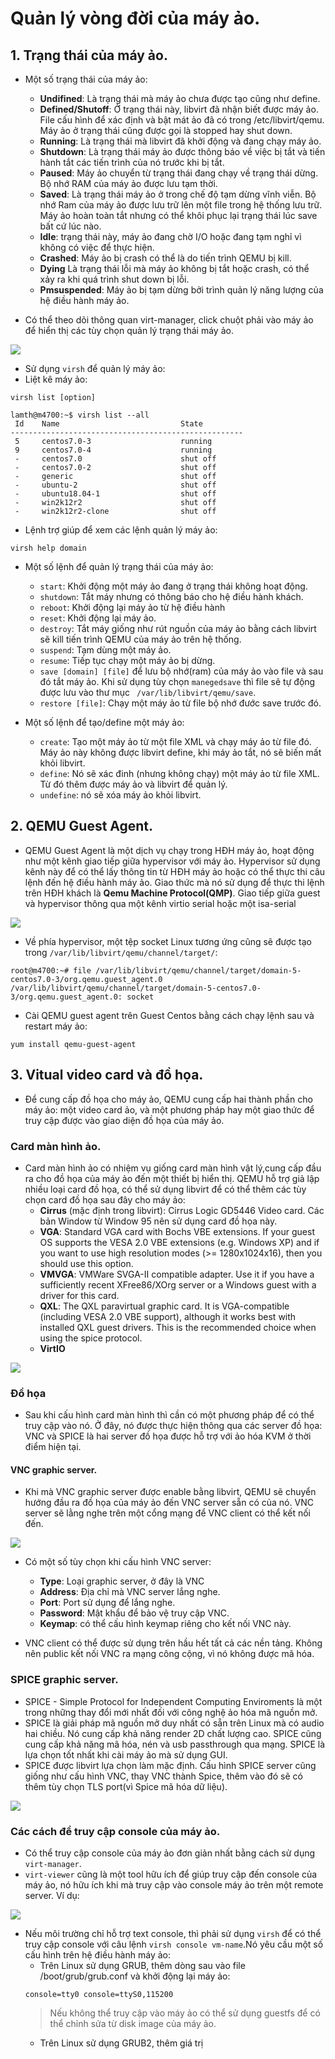 # Quản lý vòng đời của máy ảo.


## 1. Trạng thái của máy ảo.
- Một số trạng thái của máy ảo:
    - **Undifined**: Là trạng thái mà máy ảo chưa được tạo cũng như define.
    - **Defined/Shutoff**: Ở trạng thái này, libvirt đã nhận biết được máy ảo. File cấu hình để xác định và bật mát ảo đã có trong /etc/libvirt/qemu. Máy ảo ở trạng thái cũng được gọi là stopped hay shut down.
    - **Running**: Là trạng thái mà libvirt đã khởi động và đang chạy máy ảo.
    - **Shutdown**: Là trạng thái máy ảo được thông báo về việc bị tắt và tiến hành tắt các tiến trình của nó trước khi bị tắt.
    - **Paused**: Máy ảo chuyển từ trạng thái đang chạy về trạng thái dừng. Bộ nhớ RAM của máy ảo được lưu tạm thời.
    - **Saved**: Là trạng thái máy ảo ở trong chế độ tạm dừng vĩnh viễn. Bộ nhớ Ram của máy ảo được lưu trữ lên một file trong hệ thống lưu trữ. Máy ảo hoàn toàn tắt nhưng có thể khôi phục lại trạng thái lúc save bất cứ lúc nào.
    - **Idle**: trạng thái này, máy ảo đang chờ I/O hoặc đang tạm nghỉ vì không có việc để thực hiện.
    - **Crashed**: Máy ảo bị crash có thể là do tiến trình QEMU bị kill.
    - **Dying** Là trạng thái lỗi mà máy ảo không bị tắt hoặc crash, có thể xảy ra khi quá trình shut down bị lỗi.
    - **Pmsuspended**: Máy ảo bị tạm dừng bởi trình quản lý năng lượng của hệ điều hành máy ảo.

- Có thể theo dõi thông quan virt-manager, click chuột phải vào máy ảo để hiển thị các tùy chọn quản lý trạng thái máy ảo.

![](https://i.imgur.com/2TsAtwu.png)

- Sử dụng `virsh` để quản lý máy ảo:
- Liệt kê máy ảo:
```
virsh list [option]
```
```
lamth@m4700:~$ virsh list --all 
 Id    Name                           State
----------------------------------------------------
 5     centos7.0-3                    running
 9     centos7.0-4                    running
 -     centos7.0                      shut off
 -     centos7.0-2                    shut off
 -     generic                        shut off
 -     ubuntu-2                       shut off
 -     ubuntu18.04-1                  shut off
 -     win2k12r2                      shut off
 -     win2k12r2-clone                shut off

```
- Lệnh trợ giúp để xem các lệnh quản lý máy ảo:
```
virsh help domain
```
- Một số lệnh để quản lý trạng thái của máy ảo:
    - `start`: Khởi động một máy ảo đang ở trạng thái không hoạt động.
    - `shutdown`: Tắt máy nhưng có thông báo cho hệ điều hành khách.
    - `reboot`: Khởi động lại máy ảo từ hệ điều hành 
    - `reset`: Khởi động lại máy ảo.
    - `destroy`: Tắt máy giống như rút nguồn của máy ảo bằng cách libvirt sẽ kill tiến trình QEMU của máy ảo trên hệ thống.
    - `suspend`: Tạm dùng một máy ảo.
    - `resume`: Tiếp tục chạy một máy ảo bị dừng.
    - `save [domain] [file]` để lưu bộ nhớ(ram) của máy ảo vào file và sau đó tắt máy ảo. Khi sử dụng tùy chọn `manegedsave` thì file sẽ tự động được lưu vào thư mục ` /var/lib/libvirt/qemu/save`.
    - `restore [file]`: Chạy một máy ảo từ file bộ nhớ đước save trước đó.

- Một số lệnh để tạo/define một máy ảo:
    - `create`: Tạo một máy ảo từ một file XML và chạy máy ảo từ file đó. Máy ảo này không được libvirt define, khi máy ảo tắt, nó sẽ biến mất khỏi libvirt.
    - `define`: Nó sẽ xác đinh (nhưng không chạy) một máy ảo từ file XML. Từ đó thêm được máy ảo và libvirt để quản lý.
    - `undefine`: nó sẽ xóa máy ảo khỏi libvirt.

## 2. QEMU Guest Agent.
- QEMU Guest Agent là một dịch vụ chạy trong HĐH máy ảo, hoạt động như một kênh giao tiếp giữa hypervisor với máy ảo. Hypervisor sử dụng kênh này để có thể lấy thông tin từ HĐH máy ảo hoặc có thể thực thi câu lệnh đến hệ điều hành máy ảo. Giao thức mà nó sử dụng để thực thi lệnh trên HĐH khách là **Qemu Machine Protocol(QMP)**. Giao tiếp giữa guest và hypervisor thông qua một kênh virtio serial hoặc một isa-serial

![](https://i.imgur.com/64l5ilN.png)
- Về phía hypervisor, một tệp socket Linux tương ứng cũng sẽ được tạo trong `/var/lib/libvirt/qemu/channel/target/`:
```
root@m4700:~# file /var/lib/libvirt/qemu/channel/target/domain-5-centos7.0-3/org.qemu.guest_agent.0 
/var/lib/libvirt/qemu/channel/target/domain-5-centos7.0-3/org.qemu.guest_agent.0: socket
```
- Cài QEMU guest agent trên Guest Centos bằng cách chạy lệnh sau và restart máy ảo:
```
yum install qemu-guest-agent
```

## 3. Vitual video card và đồ họa.
- Để cung cấp đồ họa cho máy ảo, QEMU cung cấp hai thành phần cho máy ảo: một video card ảo, và một phương pháp hay một giao thức để truy cập được vào giao diện đồ họa của máy ảo.
### Card màn hình ảo.
- Card màn hình ảo có nhiệm vụ giống card màn hình vật lý,cung cấp đầu ra cho đồ họa của máy ảo đến một thiết bị hiển thị. QEMU hỗ trợ giả lập nhiều loại card đồ họa, có thể sử dụng libvirt để có thể thêm các tùy chọn card đồ họa sau đây cho máy ảo: 
    - **Cirrus** (mặc định trong libvirt): Cirrus Logic GD5446 Video card. Các bản Window từ Window 95 nên sử dụng card đồ họa này.
    - **VGA**: Standard VGA card with Bochs VBE extensions. If your guest OS supports the VESA 2.0 VBE extensions (e.g. Windows XP) and if you want to use high resolution modes (>= 1280x1024x16), then you should use this option.
    - **VMVGA**: VMWare SVGA-II compatible adapter. Use it if you have a sufficiently recent XFree86/XOrg server or a Windows guest with a driver for this card.
    - **QXL**: The QXL paravirtual graphic card. It is VGA-compatible (including VESA 2.0 VBE support), although it works best with installed QXL guest drivers. This is the recommended choice when using the spice protocol.
    - **VirtIO**

![](https://i.imgur.com/1xe6DCq.png)

### Đồ họa
- Sau khi cấu hình card màn hình thì cần có một phương pháp để có thể truy cập vào nó. Ở đây, nó được thực hiện thông qua các server đồ họa: VNC và SPICE là hai server đồ họa được hỗ trợ với ảo hóa KVM ở thời điểm hiện tại.

#### VNC graphic server.
- Khi mà VNC graphic server được enable bằng libvirt, QEMU sẽ chuyển hướng đầu ra đồ họa của máy ảo đến VNC server sẵn có của nó. VNC server sẽ lằng nghe trên một cổng mạng để VNC client có thể kết nối đến.

![](https://i.imgur.com/KUGioQe.png)

- Có một số tùy chọn khi cấu hình VNC server:
    - **Type**: Loại graphic server, ở đây là VNC
    - **Address**: Địa chỉ mà VNC server lắng nghe.
    - **Port**: Port sử dụng để lắng nghe.
    - **Password**: Mật khẩu để bảo vệ truy cập VNC.
    - **Keymap**: có thể cấu hình keymap riêng cho kết nối VNC này.

- VNC client có thể được sử dụng trên hầu hết tất cả các nền tảng. Không nên public kết nối VNC ra mạng công cộng, vì nó không được mã hóa.

### SPICE graphic server.
- SPICE - Simple Protocol for Independent Computing Enviroments là một trong những thay đổi mới nhất đối với công nghệ ảo hóa mã nguồn mở.
- SPICE là giải pháp mã nguồn mở duy nhất có sẵn trên Linux mà có audio hai chiều. Nó cung cấp khả năng render 2D chất lượng cao. SPICE cũng cung cấp khả năng mã hóa, nén và usb passthrough qua mạng. SPICE là lựa chọn tốt nhất khi cài máy ảo mà sử dụng GUI.
- SPICE được libvirt lựa chọn làm mặc định. Cấu hình SPICE server cũng giống như cấu hình VNC, thay VNC thành Spice, thêm vào đó sẽ có thêm tùy chọn TLS port(vì Spice mã hóa dữ liệu).

![](https://i.imgur.com/RwwHKqL.png)

### Các cách để truy cập console của máy ảo.
- Có thể truy cập console của máy ảo đơn giản nhất bằng cách sử dụng `virt-manager`.
- `virt-viewer` cũng là một tool hữu ích để giúp truy cập đến console của máy ảo, nó hữu ích khi mà truy cập vào console máy ảo trên một remote server. Ví dụ:

![](https://i.imgur.com/UrO8jlo.png)

- Nếu môi trường chỉ hỗ trợ text console, thì phải sử dụng `virsh` để có thể truy cập console với câu lệnh `virsh console vm-name`.Nó yêu cầu một số cấu hình trên hệ điều hành máy ảo:
    - Trên Linux sử dụng GRUB, thêm dòng sau vào file /boot/grub/grub.conf và khởi động lại máy ảo:
    ```
    console=tty0 console=ttyS0,115200
    ```
    > Nếu không thể truy cập vào máy ảo có thể sử dụng guestfs để có thể chỉnh sửa từ disk image của máy ảo.
    - Trên Linux sử dụng GRUB2, thêm giá trị 